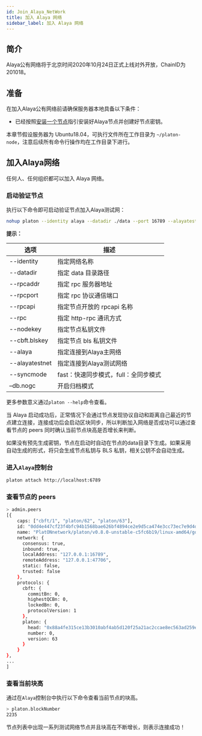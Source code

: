```yaml
---
id: Join_Alaya_NetWork
title: 加入 Alaya 网络
sidebar_label: 加入 Alaya 网络
---
```


## 简介

Alaya公有网络将于北京时间2020年10月24日正式上线对外开放，ChainID为201018。



## 准备

在加入Alaya公有网络前请确保服务器本地具备以下条件：

- 已经按照[安装一个节点](/alaya-devdocs/zh-CN/Install_Node)指引安装好Alaya节点并创建好节点密钥。

本章节假设服务器为 Ubuntu18.04，可执行文件所在工作目录为 `~/platon-node`，注意后续所有命令行操作均在工作目录下进行。



## 加入Alaya网络

任何人、任何组织都可以加入 Alaya 网络。

### 启动验证节点

执行以下命令即可启动验证节点加入Alaya测试网：

```bash
nohup platon --identity alaya --datadir ./data --port 16789 --alayatestnet --rpcport 6789 --rpcapi "db,platon,net,web3,admin,personal" --rpc --nodekey ./data/nodekey --cbft.blskey ./data/blskey --verbosity 3 --rpcaddr 127.0.0.1 --syncmode "full" > ./data/platon.log 2>&1 &
```

**提示：**

| **选项**       | **描述**                             |
| -------------- | ------------------------------------ |
| --identity     | 指定网络名称                         |
| --datadir      | 指定 data 目录路径                   |
| --rpcaddr      | 指定 rpc 服务器地址                  |
| --rpcport      | 指定 rpc 协议通信端口                |
| --rpcapi       | 指定节点开放的 rpcapi 名称           |
| --rpc          | 指定 http-rpc 通讯方式               |
| --nodekey      | 指定节点私钥文件                     |
| --cbft.blskey  | 指定节点 bls 私钥文件                |
| --alaya        | 指定连接到Alaya主网络                |
| --alayatestnet | 指定连接到Alaya测试网络              |
| --syncmode     | fast：快速同步模式，full：全同步模式 |
| –db.nogc       | 开启归档模式                         |

更多参数意义通过`platon --help`命令查看。

当 Alaya 启动成功后，正常情况下会通过节点发现协议自动和距离自己最近的节点建立连接，连接成功后会启动区块同步，所以判断加入网络是否成功可以通过查看节点的 peers 同时确认当前节点块高是否增长来判断。

如果没有预先生成密钥，节点在启动时自动在节点的data目录下生成。如果采用自动生成的形式，将只会生成节点私钥与 BLS 私钥，相关公钥不会自动生成。



### 进入`Alaya`控制台

```bash
platon attach http://localhost:6789
```



### 查看节点的  peers

```bash
> admin.peers
[{
    caps: ["cbft/1", "platon/62", "platon/63"],
    id: "0dd4e447cf23f4bfc94b1568bae626bf4894ce2e9d5ca474e3cc73ec7e9d4de550fffc1e2fc64cca25d42aecf6169cf8f8c0f4fe6adb847c33dc6ceb6f001bd1",
    name: "PlatONnetwork/platon/v0.8.0-unstable-c5fc6b19/linux-amd64/go1.11.11",
    network: {
      consensus: true,
      inbound: true,
      localAddress: "127.0.0.1:16789",
      remoteAddress: "127.0.0.1:47706",
      static: false,
      trusted: false
    },
    protocols: {
      cbft: {
        commitBn: 0,
        highestQCBn: 0,
        lockedBn: 0,
        protocolVersion: 1
      },
      platon: {
        head: "0x88a4fe315ce13b3010abf4ab5d120f25a21ac2ccae8ec563ad259e47e24b24bc",
        number: 0,
        version: 63
      }
    }
},
...
]
```



### 查看当前块高

通过在`Alaya`控制台中执行以下命令查看当前节点的块高。

```bash
> platon.blockNumber
2235
```

节点列表中出现一系列测试网络节点并且块高在不断增长，则表示连接成功！
